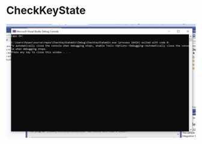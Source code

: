 # CheckKeyState
 
![Test Imag 8](https://github.com/mosesnova/CheckKeyState/blob/main/CapsLock.JPG)
